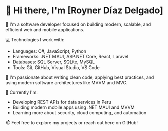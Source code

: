 # 👋 Hi there, I'm [Royner Díaz Delgado]

🎯 I'm a software developer focused on building modern, scalable, and efficient web and mobile applications.

💻 Technologies I work with:
- Languages: C#, JavaScript, Python
- Frameworks: .NET MAUI, ASP.NET Core, React, Laravel  
- Databases: SQL Server, SQLite, MySQL  
- Tools: Git, GitHub, Visual Studio, VS Code

🔧 I'm passionate about writing clean code, applying best practices, and using modern software architectures like MVVM and MVC.

🚀 Currently I'm:
- Developing REST APIs for data services in Peru  
- Building modern mobile apps using .NET MAUI and MVVM  
- Learning more about security, cloud computing, and automation

📫 Feel free to explore my projects or reach out here on GitHub!


<!---
Royner2023/Royner2023 is a ✨ special ✨ repository because its `README.md` (this file) appears on your GitHub profile.
You can click the Preview link to take a look at your changes.
--->
